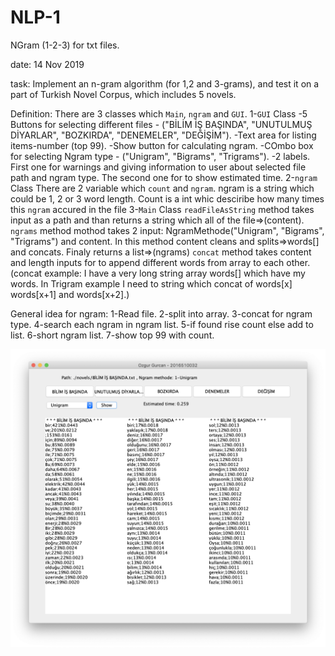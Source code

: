 # NLP-1
NGram (1-2-3) for txt files.

date:
14 Nov 2019

task:
Implement an n-gram algorithm (for 1,2 and 3-grams), and test it on a part of Turkish Novel Corpus, which includes 5 novels.

Definition:
There are 3 classes which `Main`, `ngram` and `GUI`.
1-`GUI` Class
-5 Buttons for selecting different files - ("BİLİM İŞ BAŞINDA", "UNUTULMUŞ DİYARLAR", "BOZKIRDA", "DENEMELER", "DEĞİŞİM").
-Text area for listing items-number (top 99).
-Show button for calculating ngram.
-COmbo box for selecting Ngram type - ("Unigram", "Bigrams", "Trigrams").
-2 labels. First one for warnings and giving information to user about selected file path and ngram type.
The second one for to show estimated time.
2-`ngram` Class
There are 2 variable which `count` and `ngram`. ngram is a string which could be 1, 2 or 3 word length.
Count is a int whic desciribe how many times this `ngram` accured in the file
3-`Main` Class
`readFileAsString` method takes input as a path and than returns a string which all of the file=>(content).
`ngrams` method mothod takes 2 input: NgramMethode("Unigram", "Bigrams", "Trigrams") and content.
In this method content cleans and splits=>words[] and concats. Finaly returns a list=>(ngrams)
`concat` method takes content and length inputs for to append different words from array to each other.
(concat example: I have a very long string array words[] which have my words. In Trigram example I need to string which concat of words[x] words[x+1] and words[x+2].)

General idea for ngram:
1-Read file.
2-split into array.
3-concat for ngram type.
4-search each ngram in ngram list.
5-if found rise count else add to list.
6-short ngram list.
7-show top 99 with count.

![alt text](https://raw.githubusercontent.com/zgrgrcn/NLP-1/master/images/1.png)
